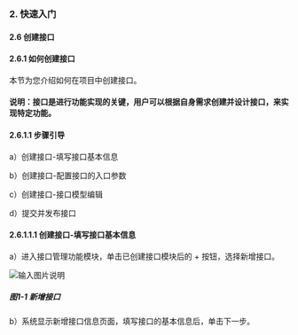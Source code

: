 ### 2. 快速入门

#### 2.6 创建接口

#### 2.6.1 如何创建接口

本节为您介绍如何在项目中创建接口。

#### 说明：接口是进行功能实现的关键，用户可以根据自身需求创建并设计接口，来实现特定功能。

#### 2.6.1.1 步骤引导

a）创建接口-填写接口基本信息

b）创建接口-配置接口的入口参数

c）创建接口-接口模型编辑

d）提交并发布接口

#### 2.6.1.1.1 创建接口-填写接口基本信息

a）进入接口管理功能模块，单击已创建接口模块后的 + 按钮，选择新增接口。

![输入图片说明](../../../../images/SoFlu%EF%BC%88%E5%90%8E%E7%AB%AF%EF%BC%89%E5%BC%80%E5%8F%91%E5%B9%B3%E5%8F%B0/1.%20%E6%9C%80%E6%96%B0%E7%89%88%E6%9C%AC%20-%20%E6%9B%B4%E6%96%B0%E6%97%A5%E6%9C%9F%20-%202022.10.08/2.%20%E5%BF%AB%E9%80%9F%E5%85%A5%E9%97%A8/6.%20%E5%88%9B%E5%BB%BA%E6%8E%A5%E5%8F%A3/image.png)

##### 图1-1 新增接口

b）系统显示新增接口信息页面，填写接口的基本信息后，单击下一步。
